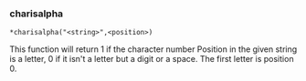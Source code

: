 ### charisalpha
```
*charisalpha("<string>",<position>)
```

This function will return 1 if the character number Position in the given string
is a letter, 0 if it isn't a letter but a digit or a space.
The first letter is position 0.
